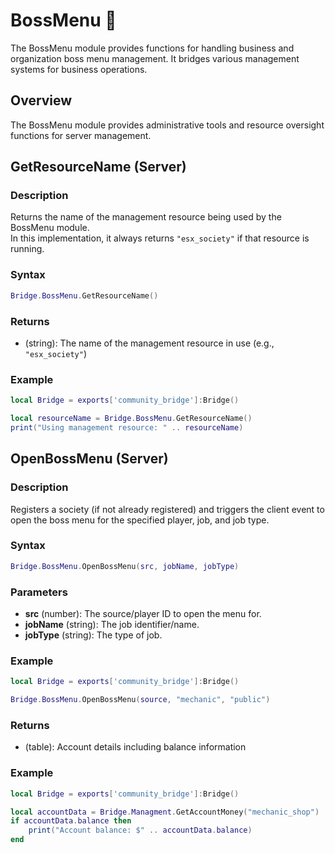 # BossMenu 🏢

<!--META
nav: true
toc: true
description: The BossMenu module provides functions for handling business and organization boss menu management. It bridges various management systems for business operations.
-->

The BossMenu module provides functions for handling business and organization boss menu management. It bridges various management systems for business operations.

## Overview

The BossMenu module provides administrative tools and resource oversight functions for server management.

## GetResourceName (Server)

### Description
Returns the name of the management resource being used by the BossMenu module.  
In this implementation, it always returns `"esx_society"` if that resource is running.

### Syntax
```lua
Bridge.BossMenu.GetResourceName()
```

### Returns
- (string): The name of the management resource in use (e.g., `"esx_society"`)

### Example
```lua
local Bridge = exports['community_bridge']:Bridge()

local resourceName = Bridge.BossMenu.GetResourceName()
print("Using management resource: " .. resourceName)
```

## OpenBossMenu (Server)

### Description
Registers a society (if not already registered) and triggers the client event to open the boss menu for the specified player, job, and job type.

### Syntax
```lua
Bridge.BossMenu.OpenBossMenu(src, jobName, jobType)
```

### Parameters
- **src** (number): The source/player ID to open the menu for.
- **jobName** (string): The job identifier/name.
- **jobType** (string): The type of job.

### Example
```lua
local Bridge = exports['community_bridge']:Bridge()

Bridge.BossMenu.OpenBossMenu(source, "mechanic", "public")
```
### Returns
- (table): Account details including balance information

### Example
```lua
local Bridge = exports['community_bridge']:Bridge()

local accountData = Bridge.Managment.GetAccountMoney("mechanic_shop")
if accountData.balance then
    print("Account balance: $" .. accountData.balance)
end
```
